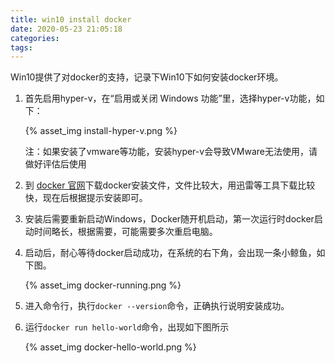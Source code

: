 ```yaml
---
title: win10 install docker
date: 2020-05-23 21:05:18
categories:
tags:
---
```


Win10提供了对docker的支持，记录下Win10下如何安装docker环境。

1. 首先启用hyper-v，在“启用或关闭 Windows 功能”里，选择hyper-v功能，如下：

    {% asset_img install-hyper-v.png %}

    注：如果安装了vmware等功能，安装hyper-v会导致VMware无法使用，请做好评估后使用

2. 到 [docker 官网](https://hub.docker.com/editions/community/docker-ce-desktop-windows)下载docker安装文件，文件比较大，用迅雷等工具下载比较快，现在后根据提示安装即可。

3. 安装后需要重新启动Windows，Docker随开机启动，第一次运行时docker启动时间略长，根据需要，可能需要多次重启电脑。

4. 启动后，耐心等待docker启动成功，在系统的右下角，会出现一条小鲸鱼，如下图。

    {% asset_img docker-running.png %}

5. 进入命令行，执行`docker --version`命令，正确执行说明安装成功。

6. 运行`docker run hello-world`命令，出现如下图所示

     {% asset_img docker-hello-world.png %}
     